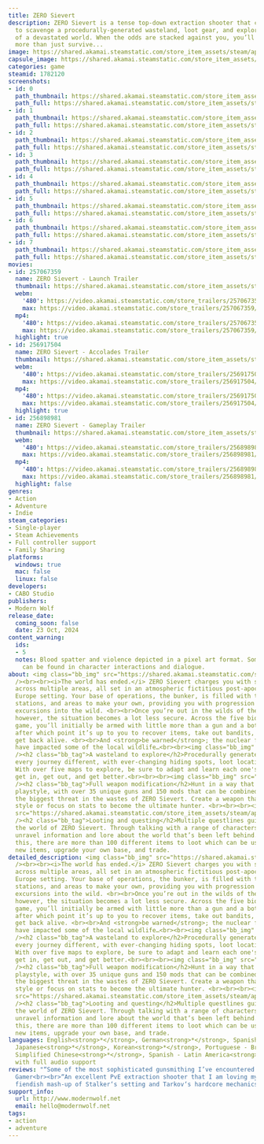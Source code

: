 ```yaml
---
title: ZERO Sievert
description: ZERO Sievert is a tense top-down extraction shooter that challenges you
  to scavenge a procedurally-generated wasteland, loot gear, and explore what’s left
  of a devastated world. When the odds are stacked against you, you’ll need to do
  more than just survive...
image: https://shared.akamai.steamstatic.com/store_item_assets/steam/apps/1782120/header_alt_assets_3.jpg?t=1733996283
capsule_image: https://shared.akamai.steamstatic.com/store_item_assets/steam/apps/1782120/aaa6849dc7847dfea9a446c3c1b59b9c5f0aeb22/capsule_231x87_alt_assets_3.jpg?t=1733996283
categories: game
steamid: 1782120
screenshots:
- id: 0
  path_thumbnail: https://shared.akamai.steamstatic.com/store_item_assets/steam/apps/1782120/ss_916b21fa8928b8e89cd1e2bc0ce8fb524aadc6ae.600x338.jpg?t=1733996283
  path_full: https://shared.akamai.steamstatic.com/store_item_assets/steam/apps/1782120/ss_916b21fa8928b8e89cd1e2bc0ce8fb524aadc6ae.1920x1080.jpg?t=1733996283
- id: 1
  path_thumbnail: https://shared.akamai.steamstatic.com/store_item_assets/steam/apps/1782120/ss_747a7d06c65505dc4ecdbac840b38ec6dbae3141.600x338.jpg?t=1733996283
  path_full: https://shared.akamai.steamstatic.com/store_item_assets/steam/apps/1782120/ss_747a7d06c65505dc4ecdbac840b38ec6dbae3141.1920x1080.jpg?t=1733996283
- id: 2
  path_thumbnail: https://shared.akamai.steamstatic.com/store_item_assets/steam/apps/1782120/ss_1a8d33591a260af5e18b900319e978c9f9d46380.600x338.jpg?t=1733996283
  path_full: https://shared.akamai.steamstatic.com/store_item_assets/steam/apps/1782120/ss_1a8d33591a260af5e18b900319e978c9f9d46380.1920x1080.jpg?t=1733996283
- id: 3
  path_thumbnail: https://shared.akamai.steamstatic.com/store_item_assets/steam/apps/1782120/ss_74742b57383823fa85512d01232809857664a545.600x338.jpg?t=1733996283
  path_full: https://shared.akamai.steamstatic.com/store_item_assets/steam/apps/1782120/ss_74742b57383823fa85512d01232809857664a545.1920x1080.jpg?t=1733996283
- id: 4
  path_thumbnail: https://shared.akamai.steamstatic.com/store_item_assets/steam/apps/1782120/ss_9759e7e035778a795fc7d34c27d84b6cdab5c3d3.600x338.jpg?t=1733996283
  path_full: https://shared.akamai.steamstatic.com/store_item_assets/steam/apps/1782120/ss_9759e7e035778a795fc7d34c27d84b6cdab5c3d3.1920x1080.jpg?t=1733996283
- id: 5
  path_thumbnail: https://shared.akamai.steamstatic.com/store_item_assets/steam/apps/1782120/ss_cf25c24c4b58bd889d8a14b34833c127089fa19a.600x338.jpg?t=1733996283
  path_full: https://shared.akamai.steamstatic.com/store_item_assets/steam/apps/1782120/ss_cf25c24c4b58bd889d8a14b34833c127089fa19a.1920x1080.jpg?t=1733996283
- id: 6
  path_thumbnail: https://shared.akamai.steamstatic.com/store_item_assets/steam/apps/1782120/ss_b1c27fc4abf1d3edce2a69f910b62b2ae7b7e4e1.600x338.jpg?t=1733996283
  path_full: https://shared.akamai.steamstatic.com/store_item_assets/steam/apps/1782120/ss_b1c27fc4abf1d3edce2a69f910b62b2ae7b7e4e1.1920x1080.jpg?t=1733996283
- id: 7
  path_thumbnail: https://shared.akamai.steamstatic.com/store_item_assets/steam/apps/1782120/ss_fea3dcd2f73aacb60d8b2b2d9a7f6a092b62cac1.600x338.jpg?t=1733996283
  path_full: https://shared.akamai.steamstatic.com/store_item_assets/steam/apps/1782120/ss_fea3dcd2f73aacb60d8b2b2d9a7f6a092b62cac1.1920x1080.jpg?t=1733996283
movies:
- id: 257067359
  name: ZERO Sievert - Launch Trailer
  thumbnail: https://shared.akamai.steamstatic.com/store_item_assets/steam/apps/257067359/7882c661883df6d5003c2c992bfdbc7b731dd8c6/movie_600x337.jpg?t=1729695872
  webm:
    '480': https://video.akamai.steamstatic.com/store_trailers/257067359/movie480_vp9.webm?t=1729695872
    max: https://video.akamai.steamstatic.com/store_trailers/257067359/movie_max_vp9.webm?t=1729695872
  mp4:
    '480': https://video.akamai.steamstatic.com/store_trailers/257067359/movie480.mp4?t=1729695872
    max: https://video.akamai.steamstatic.com/store_trailers/257067359/movie_max.mp4?t=1729695872
  highlight: true
- id: 256917504
  name: ZERO Sievert - Accolades Trailer
  thumbnail: https://shared.akamai.steamstatic.com/store_item_assets/steam/apps/256917504/movie.293x165.jpg?t=1727423356
  webm:
    '480': https://video.akamai.steamstatic.com/store_trailers/256917504/movie480_vp9.webm?t=1727423356
    max: https://video.akamai.steamstatic.com/store_trailers/256917504/movie_max_vp9.webm?t=1727423356
  mp4:
    '480': https://video.akamai.steamstatic.com/store_trailers/256917504/movie480.mp4?t=1727423356
    max: https://video.akamai.steamstatic.com/store_trailers/256917504/movie_max.mp4?t=1727423356
  highlight: true
- id: 256898981
  name: ZERO Sievert - Gameplay Trailer
  thumbnail: https://shared.akamai.steamstatic.com/store_item_assets/steam/apps/256898981/movie.293x165.jpg?t=1727423371
  webm:
    '480': https://video.akamai.steamstatic.com/store_trailers/256898981/movie480_vp9.webm?t=1727423371
    max: https://video.akamai.steamstatic.com/store_trailers/256898981/movie_max_vp9.webm?t=1727423371
  mp4:
    '480': https://video.akamai.steamstatic.com/store_trailers/256898981/movie480.mp4?t=1727423371
    max: https://video.akamai.steamstatic.com/store_trailers/256898981/movie_max.mp4?t=1727423371
  highlight: false
genres:
- Action
- Adventure
- Indie
steam_categories:
- Single-player
- Steam Achievements
- Full controller support
- Family Sharing
platforms:
  windows: true
  mac: false
  linux: false
developers:
- CABO Studio
publishers:
- Modern Wolf
release_date:
  coming_soon: false
  date: 23 Oct, 2024
content_warning:
  ids:
  - 5
  notes: Blood spatter and violence depicted in a pixel art format. Some adult language
    can be found in character interactions and dialogue.
about: <img class="bb_img" src="https://shared.akamai.steamstatic.com/store_item_assets/steam/apps/1782120/extras/Hazmat_About-this-Game.gif?t=1733996283"
  /><br><br><i>The world has ended.</i> ZERO Sievert charges you with scavenging equipment
  across multiple areas, all set in an atmospheric fictitious post-apocalyptic Eastern
  Europe setting. Your base of operations, the bunker, is filled with traders, modding
  stations, and areas to make your own, providing you with progression across your
  excursions into the wild. <br><br>Once you’re out in the wilds of the wasteland,
  however, the situation becomes a lot less secure. Across the five biomes of the
  game, you’ll initially be armed with little more than a gun and a bottle of water,
  after which point it’s up to you to recover items, take out bandits, and most importantly,
  get back alive. <br><br>And <strong>be warned</strong>; the nuclear fallout may
  have impacted some of the local wildlife…<br><br><img class="bb_img" src="https://shared.akamai.steamstatic.com/store_item_assets/steam/apps/1782120/extras/Hazmat_A-wasteland-to-explore_2.gif?t=1733996283"
  /><h2 class="bb_tag">A wasteland to explore</h2>Procedurally generated maps make
  every journey different, with ever-changing hiding spots, loot locations, and layouts.
  With over five maps to explore, be sure to adapt and learn each one's secrets to
  get in, get out, and get better.<br><br><br><img class="bb_img" src="https://shared.akamai.steamstatic.com/store_item_assets/steam/apps/1782120/extras/Hazmat_Full-weapon-modification.gif?t=1733996283"
  /><h2 class="bb_tag">Full weapon modification</h2>Hunt in a way that suits your
  playstyle, with over 35 unique guns and 150 mods that can be combined to make you
  the biggest threat in the wastes of ZERO Sievert. Create a weapon that suits your
  style or focus on stats to become the ultimate hunter. <br><br><br><img class="bb_img"
  src="https://shared.akamai.steamstatic.com/store_item_assets/steam/apps/1782120/extras/Hazmat_Looting-and-questing_4.gif?t=1733996283"
  /><h2 class="bb_tag">Looting and questing</h2>Multiple questlines guide you through
  the world of ZERO Sievert. Through talking with a range of characters you’ll slowly
  unravel information and lore about the world that’s been left behind. Alongside
  this, there are more than 100 different items to loot which can be used to craft
  new items, upgrade your own base, and trade.
detailed_description: <img class="bb_img" src="https://shared.akamai.steamstatic.com/store_item_assets/steam/apps/1782120/extras/Hazmat_About-this-Game.gif?t=1733996283"
  /><br><br><i>The world has ended.</i> ZERO Sievert charges you with scavenging equipment
  across multiple areas, all set in an atmospheric fictitious post-apocalyptic Eastern
  Europe setting. Your base of operations, the bunker, is filled with traders, modding
  stations, and areas to make your own, providing you with progression across your
  excursions into the wild. <br><br>Once you’re out in the wilds of the wasteland,
  however, the situation becomes a lot less secure. Across the five biomes of the
  game, you’ll initially be armed with little more than a gun and a bottle of water,
  after which point it’s up to you to recover items, take out bandits, and most importantly,
  get back alive. <br><br>And <strong>be warned</strong>; the nuclear fallout may
  have impacted some of the local wildlife…<br><br><img class="bb_img" src="https://shared.akamai.steamstatic.com/store_item_assets/steam/apps/1782120/extras/Hazmat_A-wasteland-to-explore_2.gif?t=1733996283"
  /><h2 class="bb_tag">A wasteland to explore</h2>Procedurally generated maps make
  every journey different, with ever-changing hiding spots, loot locations, and layouts.
  With over five maps to explore, be sure to adapt and learn each one's secrets to
  get in, get out, and get better.<br><br><br><img class="bb_img" src="https://shared.akamai.steamstatic.com/store_item_assets/steam/apps/1782120/extras/Hazmat_Full-weapon-modification.gif?t=1733996283"
  /><h2 class="bb_tag">Full weapon modification</h2>Hunt in a way that suits your
  playstyle, with over 35 unique guns and 150 mods that can be combined to make you
  the biggest threat in the wastes of ZERO Sievert. Create a weapon that suits your
  style or focus on stats to become the ultimate hunter. <br><br><br><img class="bb_img"
  src="https://shared.akamai.steamstatic.com/store_item_assets/steam/apps/1782120/extras/Hazmat_Looting-and-questing_4.gif?t=1733996283"
  /><h2 class="bb_tag">Looting and questing</h2>Multiple questlines guide you through
  the world of ZERO Sievert. Through talking with a range of characters you’ll slowly
  unravel information and lore about the world that’s been left behind. Alongside
  this, there are more than 100 different items to loot which can be used to craft
  new items, upgrade your own base, and trade.
languages: English<strong>*</strong>, German<strong>*</strong>, Spanish - Spain<strong>*</strong>,
  Japanese<strong>*</strong>, Korean<strong>*</strong>, Portuguese - Brazil<strong>*</strong>,
  Simplified Chinese<strong>*</strong>, Spanish - Latin America<strong>*</strong><br><strong>*</strong>languages
  with full audio support
reviews: "“Some of the most sophisticated gunsmithing I’ve encountered in a game.”<br>PC
  Gamer<br><br>“An excellent PvE extraction shooter that I am loving my time with.”<br>Kotaku<br><br>“A
  fiendish mash-up of Stalker‘s setting and Tarkov‘s hardcore mechanics.”<br>NME<br>"
support_info:
  url: http://www.modernwolf.net
  email: hello@modernwolf.net
tags:
- action
- adventure
---
```


